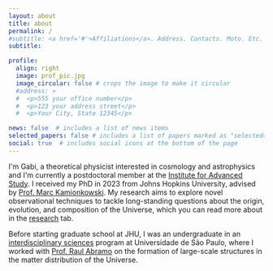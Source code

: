 ```yaml
---
layout: about
title: about
permalink: /
#subtitle: <a href='#'>Affiliations</a>. Address. Contacts. Moto. Etc.
subtitle: 

profile:
  align: right
  image: prof_pic.jpg
  image_circular: false # crops the image to make it circular
  #address: >
  #  <p>555 your office number</p>
  #  <p>123 your address street</p>
  #  <p>Your City, State 12345</p>

news: false  # includes a list of news items
selected_papers: false # includes a list of papers marked as "selected={true}"
social: true  # includes social icons at the bottom of the page
---
```


I'm Gabi, a theoretical physicist interested in cosmology and astrophysics and I'm currently a postdoctoral member at the [Institute for Advanced Study](https://www.ias.edu/scholars/gabriela-sato-polito). I received my PhD in 2023 from Johns Hopkins University, advised by [Prof. Marc Kamionkowski](https://sites.krieger.jhu.edu/kamionkowski/). My research aims to explore novel observational techniques to tackle long-standing questions about the origin, evolution, and composition of the Universe, which you can read more about in the [research](https://gsatopolito.github.io/research/) tab.

Before starting graduate school at JHU, I was an undergraduate in an [interdisciplinary sciences](https://cecm.usp.br/) program at Universidade de São Paulo, where I worked with [Prof. Raul Abramo](http://fma.if.usp.br/~abramo/index.html/Home.html) on the formation of large-scale structures in the matter distribution of the Universe.
